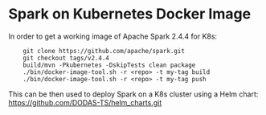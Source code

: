 # Spark on Kubernetes Docker Image

In order to get a working image of Apache Spark 2.4.4 for K8s:
```   
    git clone https://github.com/apache/spark.git
    git checkout tags/v2.4.4
    build/mvn -Pkubernetes -DskipTests clean package
    ./bin/docker-image-tool.sh -r <repo> -t my-tag build
    ./bin/docker-image-tool.sh -r <repo> -t my-tag push
````

This can be then used to deploy Spark on a K8s cluster using a Helm chart: https://github.com/DODAS-TS/helm_charts.git
